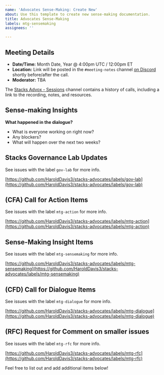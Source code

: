 ```yaml
---
name: 'Advocates Sense-Making: Create New'
about: Use this template to create new sense-making documentation.
title: Advocates Sense-Making
labels: mtg-sensemaking
assignees: ''

---
```


## Meeting Details

- **Date/Time:** Month Date, Year @ 4:00pm UTC / 12:00pm ET
- **Location:** Link will be posted in the `#meeting-notes` channel [on Discord](https://community.blockstack.org/discord) shortly before/after the call.
- **Moderator:** TBA

The [Stacks Advox - Sessions](https://discord.com/channels/621759717756370964/872645232112582707) channel contains a history of calls, including a link to the recording, notes, and resources.

## Sense-making Insights

**What happened in the dialogue?**

- What is everyone working on right now?
- Any blockers?
- What will happen over the next two weeks?

## Stacks Governance Lab Updates

See issues with the label `gov-lab` for more info.

[https://github.com/HaroldDavis3/stacks-advocates/labels/gov-lab](https://github.com/HaroldDavis3/stacks-advocates/labels/gov-lab)

## (CFA) Call for Action Items

See issues with the label `mtg-action` for more info.

[https://github.com/HaroldDavis3/stacks-advocates/labels/mtg-action](https://github.com/HaroldDavis3/stacks-advocates/labels/mtg-action)

## Sense-Making Insight Items

See issues with the label `mtg-sensemaking` for more info.


[https://github.com/HaroldDavis3/stacks-advocates/labels/mtg-sensemaking](https://github.com/HaroldDavis3/stacks-advocates/labels/mtg-sensemaking)


## (CFD) Call for Dialogue Items

See issues with the label `mtg-dialogue` for more info.

[https://github.com/HaroldDavis3/stacks-advocates/labels/mtg-dialogue](https://github.com/HaroldDavis3/stacks-advocates/labels/mtg-dialogue)

## (RFC) Request for Comment on smaller issues

See issues with the label `mtg-rfc` for more info.


[https://github.com/HaroldDavis3/stacks-advocates/labels/mtg-rfc](https://github.com/HaroldDavis3/stacks-advocates/labels/mtg-rfc)


Feel free to list out and add additional items below!
